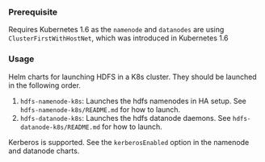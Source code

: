 ### Prerequisite

Requires Kubernetes 1.6 as the `namenode` and `datanodes` are using `ClusterFirstWithHostNet`, which was introduced in Kubernetes 1.6

### Usage

Helm charts for launching HDFS in a K8s cluster. They should be launched in
the following order.

  1. `hdfs-namenode-k8s`: Launches the hdfs namenodes in HA setup. See
     `hdfs-namenode-k8s/README.md` for how to launch.
  2. `hdfs-datanode-k8s`: Launches the hdfs datanode daemons. See
     `hdfs-datanode-k8s/README.md` for how to launch.

Kerberos is supported. See the `kerberosEnabled` option in the namenode and
datanode charts.
